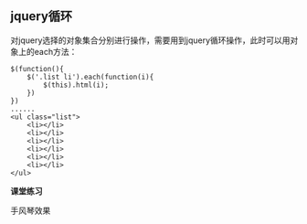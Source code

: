 ## jquery循环

对jquery选择的对象集合分别进行操作，需要用到jquery循环操作，此时可以用对象上的each方法：

```
$(function(){
    $('.list li').each(function(i){
        $(this).html(i);
    })
})
......
<ul class="list">
    <li></li>
    <li></li>
    <li></li>
    <li></li>
    <li></li>
    <li></li>
</ul>
```

**课堂练习**

手风琴效果